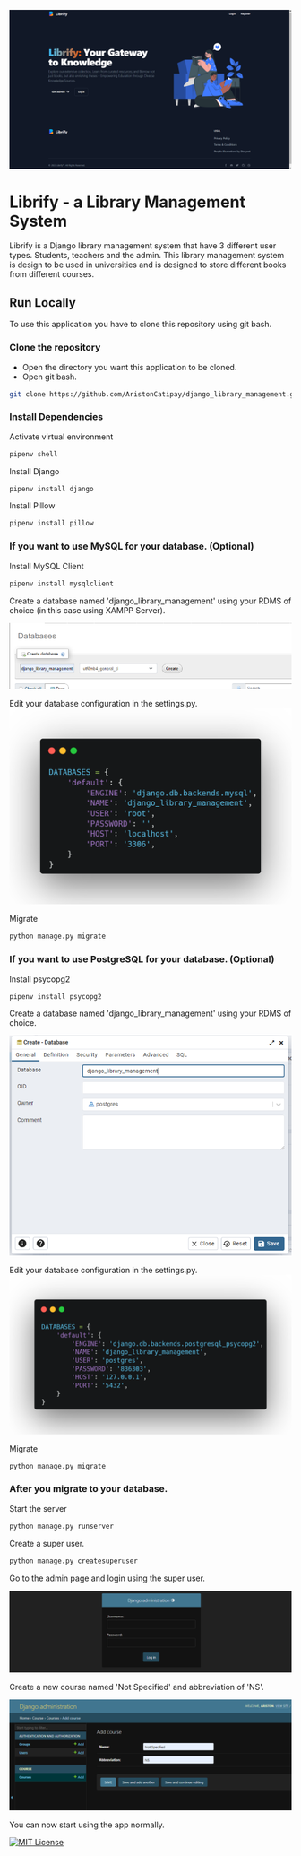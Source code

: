 ![Librify](/readme_images/librify.png)
# Librify - a Library Management System

Librify is a Django library management system that have 3 different user types. Students, teachers and the admin. This library management system is design to be used in universities and is designed to store different books from different courses. 

## Run Locally

To use this application you have to clone this repository using git bash.

### Clone the repository
- Open the directory you want this application to be cloned. 
- Open git bash.

```bash
git clone https://github.com/AristonCatipay/django_library_management.git
```

### Install Dependencies

Activate virtual environment
```bash
pipenv shell
```

Install Django
```bash
pipenv install django
```

Install Pillow
```bash
pipenv install pillow
```

### If you want to use MySQL for your database. (Optional)
Install MySQL Client
```bash
pipenv install mysqlclient
```

Create a database named 'django_library_management' 
using your RDMS of choice (in this case using XAMPP Server).

![Create_a_database](/readme_images/xampp_create_database.png)

Edit your database configuration in the settings.py.
![Database_Configuration](/readme_images/change_database_settings.png)

Migrate
```bash
python manage.py migrate
```

### If you want to use PostgreSQL for your database. (Optional)
Install psycopg2
```bash
pipenv install psycopg2
```

Create a database named 'django_library_management' 
using your RDMS of choice.

![Create_a_database](/readme_images/postgre_create_database.png)

Edit your database configuration in the settings.py.
![Database_Configuration](/readme_images/postgre_change_database_settings.png)

Migrate
```bash
python manage.py migrate
```

### After you migrate to your database.

Start the server
```bash
python manage.py runserver
```

Create a super user.
```bash
python manage.py createsuperuser
```

Go to the admin page and login using the super user.

![Admin_Login](/readme_images/admin_login.png)

Create a new course named 'Not Specified' and abbreviation of 'NS'.

![Add_default_course](/readme_images/add_course_not_specified.png)

You can now start using the app normally.


[![MIT License](https://img.shields.io/badge/License-MIT-green.svg)](https://choosealicense.com/licenses/mit/)